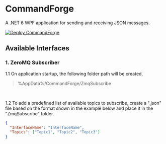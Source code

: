 # CommandForge

A .NET 6 WPF application for sending and receiving JSON messages.

[![Deploy CommandForge](https://github.com/qjingjie/CommandForge/actions/workflows/cd.yml/badge.svg)](https://github.com/qjingjie/CommandForge/actions/workflows/cd.yml)

## Available Interfaces

### 1. ZeroMQ Subscriber

1.1 On application startup, the following folder path will be created,

> %AppData%/CommandForge/ZmqSubscribe

<br/>

1.2 To add a predefined list of available topics to subscribe, create a ".json" file based on the format shown in the example below and place it in the "ZmqSubscribe" folder.

```json
{
  "InterfaceName": "InterfaceName",
  "Topics": ["Topic1", "Topic2", "Topic3"]
}
```

